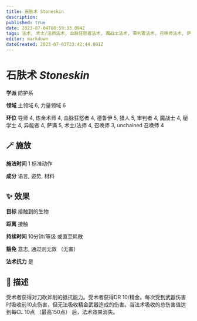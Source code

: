 ```yaml
---
title: 石肤术 Stoneskin
description: 
published: true
date: 2023-07-04T00:59:33.094Z
tags: 法术, 术士/法师法术, 血脉狂怒者法术, 魔战士法术, 审判者法术, 召唤师法术, 萨满法术, 5环法术, 3环法术, 4环法术, 秘学士法术, 猎人法术, unchained 召唤师法术, 德鲁伊法术, 防护系, 炼金术师法术, 异能者法术, 导师法术, 土领域, 力量领域
editor: markdown
dateCreated: 2023-07-03T23:42:44.091Z
---
```


# **石肤术** *Stoneskin*

**学派** 防护系 

**领域** 土领域 6, 力量领域 6

**环位** 导师 4, 炼金术师 4, 血脉狂怒者 4, 德鲁伊 5, 猎人 5, 审判者 4, 魔战士 4, 秘学士 4, 异能者 4, 萨满 5, 术士/法师 4, 召唤师 3, unchained 召唤师 4

## 🪄 施放

**施法时间** 1 标准动作

**成分** 语言, 姿势, 材料

## ✨ 效果 

**目标** 接触到的生物 

**距离** 接触  

**持续时间** 10分钟/等级 或直至耗散 

**豁免** 意志, 通过则无效 （无害）

**法术抗力** 是

## 📖 描述

受术者获得对刀砍斧削的抵抗能力。受术者获得DR 10/精金。每次受到武器伤害时吸收前10点伤害，但无法吸收精金武器造成的伤害。当法术吸收的总伤害值达到每CL 10点 （最高150点） 后，法术效果消失。
    